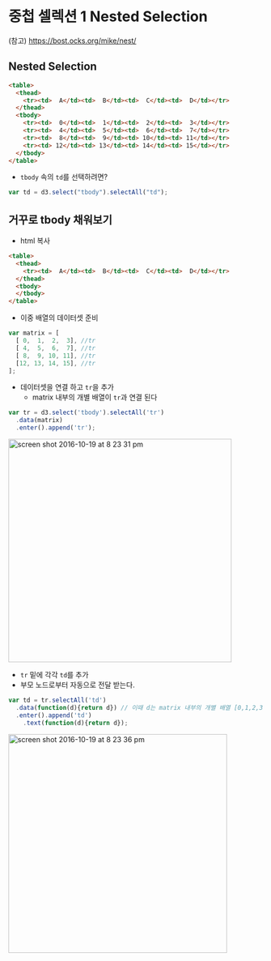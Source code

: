중첩 셀렉션 1 Nested Selection
===
(참고) https://bost.ocks.org/mike/nest/

Nested Selection
----

```html
<table>
  <thead>
    <tr><td>  A</td><td>  B</td><td>  C</td><td>  D</td></tr>
  </thead>
  <tbody>
    <tr><td>  0</td><td>  1</td><td>  2</td><td>  3</td></tr>
    <tr><td>  4</td><td>  5</td><td>  6</td><td>  7</td></tr>
    <tr><td>  8</td><td>  9</td><td> 10</td><td> 11</td></tr>
    <tr><td> 12</td><td> 13</td><td> 14</td><td> 15</td></tr>
  </tbody>
</table>
```
- `tbody` 속의 `td`를 선택하려면?

```javascript
var td = d3.select("tbody").selectAll("td");
```

거꾸로 tbody 채워보기
---

- html 복사

```html
<table>
  <thead>
    <tr><td>  A</td><td>  B</td><td>  C</td><td>  D</td></tr>
  </thead>
  <tbody>
  </tbody>
</table>
```

- 이중 배열의 데이터셋 준비

```javascript
var matrix = [
  [ 0,  1,  2,  3], //tr
  [ 4,  5,  6,  7], //tr
  [ 8,  9, 10, 11], //tr
  [12, 13, 14, 15], //tr
];
```

- 데이터셋을 연결 하고 `tr`을 추가
  - matrix 내부의 개별 배열이 `tr`과 연결 된다

```javascript
var tr = d3.select('tbody').selectAll('tr')
  .data(matrix)
  .enter().append('tr');
```

<img width="441" alt="screen shot 2016-10-19 at 8 23 31 pm" src="https://cloud.githubusercontent.com/assets/253408/19517102/2cf27030-963a-11e6-845d-afcf553babbf.png">


- `tr` 밑에 각각 `td`를 추가
 - 부모 노드로부터 자동으로 전달 받는다.

```javascript
var td = tr.selectAll('td')
  .data(function(d){return d}) // 이때 d는 matrix 내부의 개별 배열 [0,1,2,3]
  .enter().append('td')
    .text(function(d){return d});
```

<img width="432" alt="screen shot 2016-10-19 at 8 23 36 pm" src="https://cloud.githubusercontent.com/assets/253408/19517105/2e9daed6-963a-11e6-9b8d-9f8e8d19f44b.png">
